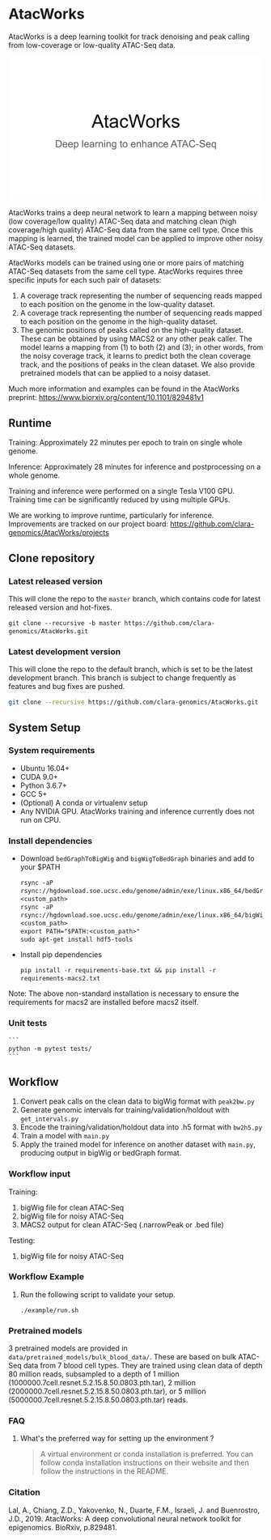 # AtacWorks

AtacWorks is a deep learning toolkit for track denoising and peak calling from low-coverage or low-quality ATAC-Seq data.

![AtacWorks](data/readme/atacworks_slides.gif)

AtacWorks trains a deep neural network to learn a mapping between noisy (low coverage/low quality) ATAC-Seq data and matching clean (high coverage/high quality) ATAC-Seq data from the same cell type. Once this mapping is learned, the trained model can be applied to improve other noisy ATAC-Seq datasets. 

AtacWorks models can be trained using one or more pairs of matching ATAC-Seq datasets from the same cell type. AtacWorks requires three specific inputs for each such pair of datasets:
1. A coverage track representing the number of sequencing reads mapped to each position on the genome in the low-quality dataset.
2. A coverage track representing the number of sequencing reads mapped to each position on the genome in the high-quality dataset. 
3. The genomic positions of peaks called on the high-quality dataset. These can be obtained by using MACS2 or any other peak caller.
The model learns a mapping from (1) to both (2) and (3); in other words, from the noisy coverage track, it learns to predict both the clean coverage track, and the positions of peaks in the clean dataset. We also provide pretrained models that can be applied to a noisy dataset.

Much more information and examples can be found in the AtacWorks preprint: https://www.biorxiv.org/content/10.1101/829481v1

## Runtime

Training: Approximately 22 minutes per epoch to train on single whole genome.

Inference: Approximately 28 minutes for inference and postprocessing on a whole genome.

Training and inference were performed on a single Tesla V100 GPU. Training time can be significantly reduced by using multiple GPUs.

We are working to improve runtime, particularly for inference. Improvements are tracked on our project board: https://github.com/clara-genomics/AtacWorks/projects 

## Clone repository

### Latest released version
This will clone the repo to the `master` branch, which contains code for latest released version
and hot-fixes.

```
git clone --recursive -b master https://github.com/clara-genomics/AtacWorks.git
```

### Latest development version
This will clone the repo to the default branch, which is set to be the latest development branch.
This branch is subject to change frequently as features and bug fixes are pushed.

```bash
git clone --recursive https://github.com/clara-genomics/AtacWorks.git
```

## System Setup

### System requirements

* Ubuntu 16.04+
* CUDA 9.0+
* Python 3.6.7+
* GCC 5+
* (Optional) A conda or virtualenv setup
* Any NVIDIA GPU. AtacWorks training and inference currently does not run on CPU.

### Install dependencies

* Download `bedGraphToBigWig` and `bigWigToBedGraph` binaries and add to your $PATH
    ```
    rsync -aP rsync://hgdownload.soe.ucsc.edu/genome/admin/exe/linux.x86_64/bedGraphToBigWig <custom_path>
    rsync -aP rsync://hgdownload.soe.ucsc.edu/genome/admin/exe/linux.x86_64/bigWigToBedGraph <custom_path>
    export PATH="$PATH:<custom_path>"
    sudo apt-get install hdf5-tools
    ```

* Install pip dependencies

    ```
    pip install -r requirements-base.txt && pip install -r requirements-macs2.txt
    ```

Note: The above non-standard installation is necessary to ensure the requirements for macs2 are installed
before macs2 itself.

### Unit tests

    ```
    python -m pytest tests/
    ```

## Workflow

1. Convert peak calls on the clean data to bigWig format with `peak2bw.py`
2. Generate genomic intervals for training/validation/holdout with `get_intervals.py`
3. Encode the training/validation/holdout data into .h5 format with `bw2h5.py`
4. Train a model with `main.py`
5. Apply the trained model for inference on another dataset with `main.py`, producing output in bigWig or bedGraph format.

### Workflow input

Training:
1. bigWig file for clean ATAC-Seq
2. bigWig file for noisy ATAC-Seq
3. MACS2 output for clean ATAC-Seq (.narrowPeak or .bed file)

Testing:
1. bigWig file for noisy ATAC-Seq

### Workflow Example

1. Run the following script to validate your setup.

    ```
    ./example/run.sh
    ```

### Pretrained models

3 pretrained models are provided in `data/pretrained_models/bulk_blood_data/`.
These are based on bulk ATAC-Seq data from 7 blood cell types. They are trained using clean data of depth 80 million reads, subsampled to a depth of 1 million (1000000.7cell.resnet.5.2.15.8.50.0803.pth.tar), 2 million (2000000.7cell.resnet.5.2.15.8.50.0803.pth.tar), or 5 million (5000000.7cell.resnet.5.2.15.8.50.0803.pth.tar) reads.

### FAQ
1. What's the preferred way for setting up the environment ?
    > A virtual environment or conda installation is preferred. You can follow conda installation instructions on their website and then follow the instructions in the README.

### Citation

Lal, A., Chiang, Z.D., Yakovenko, N., Duarte, F.M., Israeli, J. and Buenrostro, J.D., 2019. AtacWorks: A deep convolutional neural network toolkit for epigenomics. BioRxiv, p.829481.
